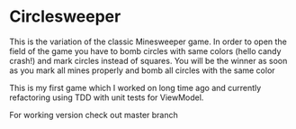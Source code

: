 # Circlesweeper

This is the variation of the classic Minesweeper game. In order to open the field of the game you have to bomb circles 
with same colors (hello candy crash!) and mark circles instead of squares.
You will be the winner as soon as you mark all mines properly and bomb all circles with the same color

This is my first game which I worked on long time ago and currently refactoring using TDD with unit tests for ViewModel.

For working version check out master branch
